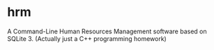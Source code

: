 # hrm
A Command-Line Human Resources Management software based on SQLite 3.
(Actually just a C++ programming homework)
